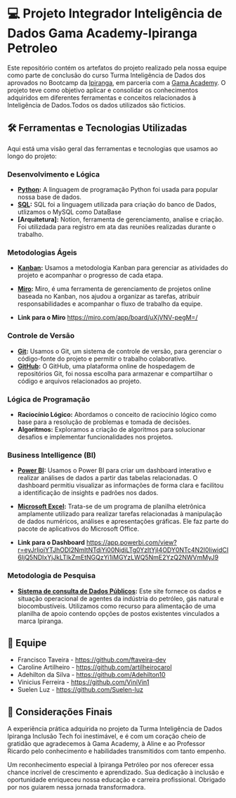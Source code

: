 # 💻 Projeto Integrador Inteligência de Dados Gama Academy-Ipiranga Petroleo 

Este repositório contém os artefatos do projeto realizado pela nossa equipe como parte de conclusão do curso Turma Inteligência de Dados dos aprovados no Bootcamp da [Ipiranga](https://portal.ipiranga/wps/portal/ipiranga/inicio), em parceria com a [Gama Academy](https://www.gama.academy/). O projeto teve como objetivo aplicar e consolidar os conhecimentos adquiridos em diferentes ferramentas e conceitos relacionados à Inteligência de Dados.Todos os dados utilizados são ficticios. 

## 🛠️ Ferramentas e Tecnologias Utilizadas

Aqui está uma visão geral das ferramentas e tecnologias que usamos ao longo do projeto:

### Desenvolvimento e Lógica
- **[Python](https://www.python.org/):** A linguagem de programação Python foi usada para popular nossa base de dados.
- **[SQL](https://www.mysql.com/):** SQL foi a linguagem utilizada para criação do banco de Dados, utlizamos o MySQL como DataBase
- **[Arquitetura]:** Notion, ferramenta de gerenciamento, analise e criação. Foi utilizdada para registro em ata das reuniões realizadas durante o trabalho. 

### Metodologias Ágeis
- **[Kanban](https://pt.wikipedia.org/wiki/Kanban):** Usamos a metodologia Kanban para gerenciar as atividades do projeto e acompanhar o progresso de cada etapa.
- **[Miro](https://miro.com/pt/):** Miro, é uma ferramenta de gerenciamento de projetos online baseada no Kanban, nos ajudou a organizar as tarefas, atribuir responsabilidades e acompanhar o fluxo de trabalho da equipe.

- **Link para o Miro**  https://miro.com/app/board/uXjVNV-pegM=/


### Controle de Versão
- **[Git](https://git-scm.com/):** Usamos o Git, um sistema de controle de versão, para gerenciar o código-fonte do projeto e permitir o trabalho colaborativo.
- **[GitHub](https://github.com/):** O GitHub, uma plataforma online de hospedagem de repositórios Git, foi nossa escolha para armazenar e compartilhar o código e arquivos relacionados ao projeto.

### Lógica de Programação
- **Raciocínio Lógico:** Abordamos o conceito de raciocínio lógico como base para a resolução de problemas e tomada de decisões.
- **Algoritmos:** Exploramos a criação de algoritmos para solucionar desafios e implementar funcionalidades nos projetos.

### Business Intelligence (BI)
- **[Power BI](https://powerbi.microsoft.com/):** Usamos o Power BI para criar um dashboard interativo e realizar análises de dados a partir das tabelas relacionadas. O dashboard permitiu visualizar as informações de forma clara e facilitou a identificação de insights e padrões nos dados.
- **[Microsoft Excel](https://www.microsoft.com/pt-br/microsoft-365/excel?ef_id=_k_c209c77f224d12536769a22c5317fb05_k_&OCID=AIDcmmq9ldqz5w_SEM__k_c209c77f224d12536769a22c5317fb05_k_&msclkid=c209c77f224d12536769a22c5317fb05):** Trata-se de um programa de planilha eletrônica amplamente utilizado para realizar tarefas relacionadas à manipulação de dados numéricos, análises e apresentações gráficas. Ele faz parte do pacote de aplicativos do Microsoft Office. 

- **Link para o Dashboard** https://app.powerbi.com/view?r=eyJrIjoiYTJhODI2NmItNTdiYi00NjdiLTg0YzItYjI4ODY0NTc4N2I0IiwidCI6IjQ5NDIxYjJkLTlkZmEtNGQzYi1iMGYzLWQ5NmE2YzQ2NWVmMyJ9


### Metodologia de Pesquisa
- **[Sistema de consulta de Dados Públicos](https://cdp.anp.gov.br):** Este site fornece os dados e situação operacional de agentes da indústria do petróleo, gás natural e biocombustíveis. Utilizamos como recurso para alimentação de uma planilha de apoio contendo opções de postos existentes vinculados a marca Ipiranga. 



## 👥 Equipe

- Francisco Taveira - https://github.com/ftaveira-dev
- Caroline Artilheiro - https://github.com/artilheirocarol
- Adehilton da Silva - https://github.com/Adehilton10
- Vinicius Ferreira - https://github.com/ViniVin1
- Suelen Luz - https://github.com/Suelen-luz



## 📝 Considerações Finais

A experiência prática adquirida no projeto da Turma Inteligência de Dados Ipiranga Inclusão Tech foi inestimável, e é com um coração cheio de gratidão que agradecemos à Gama Academy, à Aline e ao Professor Ricardo pelo conhecimento e habilidades transmitidos com tanto empenho.

Um reconhecimento especial à Ipiranga Petróleo por nos oferecer essa chance incrível de crescimento e aprendizado. Sua dedicação à inclusão e oportunidade enriqueceu nossa educação e carreira profissional. Obrigado por nos guiarem nessa jornada transformadora.
